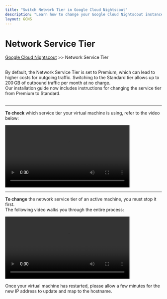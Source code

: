 ```yaml
---
title: "Switch Network Tier in Google Cloud Nightscout"
description: "Learn how to change your Google Cloud Nightscout instance's Network Service Tier from Premium to Standard to qualify for free outbound traffic. Includes step-by-step instructions and video guide."
layout: GCNS
---
```


# Network Service Tier    
[Google Cloud Nightscout](../GoogleCloud.md) >> Network Service Tier  
<br/>  
  
By default, the Network Service Tier is set to Premium, which can lead to higher costs for outgoing traffic. Switching to the Standard tier allows up to 200 GB of outbound traffic per month at no charge.  
Our installation guide now includes instructions for changing the service tier from Premium to Standard.  
<br/>  
  
---  
  
**To check** which service tier your virtual machine is using, refer to the video below:  
  
<video width="400" controlsList="nodownload" src="./video/IdentifyNetworkTier.mp4" controls>  
</video>  
<br/>  
  
---  
  
**To change** the network service tier of an active machine, you must stop it first.  
The following video walks you through the entire process:  

<video width="400" controlsList="nodownload" src="../video/SwitchNetworkTier.mp4" controls>  
</video>  
<br/>  
  
Once your virtual machine has restarted, please allow a few minutes for the new IP address to update and map to the hostname.  
  
